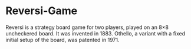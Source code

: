 # Reversi-Game
Reversi is a strategy board game for two players, played on an 8×8 uncheckered board. It was invented in 1883. Othello, a variant with a fixed initial setup of the board, was patented in 1971.
